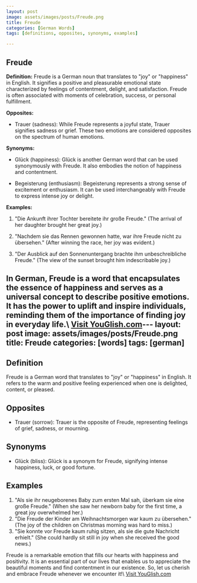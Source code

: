 ```yaml
---
layout: post
image: assets/images/posts/Freude.png
title: Freude
categories: [German Words]
tags: [definitions, opposites, synonyms, examples]

---
```


## Freude

**Definition:** Freude is a German noun that translates to "joy" or "happiness" in English. It signifies a positive and pleasurable emotional state characterized by feelings of contentment, delight, and satisfaction. Freude is often associated with moments of celebration, success, or personal fulfillment.

**Opposites:**

- Trauer (sadness): While Freude represents a joyful state, Trauer signifies sadness or grief. These two emotions are considered opposites on the spectrum of human emotions.

**Synonyms:**

- Glück (happiness): Glück is another German word that can be used synonymously with Freude. It also embodies the notion of happiness and contentment.

- Begeisterung (enthusiasm): Begeisterung represents a strong sense of excitement or enthusiasm. It can be used interchangeably with Freude to express intense joy or delight.

**Examples:**

1. "Die Ankunft ihrer Tochter bereitete ihr große Freude." (The arrival of her daughter brought her great joy.)

2. "Nachdem sie das Rennen gewonnen hatte, war ihre Freude nicht zu übersehen." (After winning the race, her joy was evident.)

3. "Der Ausblick auf den Sonnenuntergang brachte ihm unbeschreibliche Freude." (The view of the sunset brought him indescribable joy.)

In German, Freude is a word that encapsulates the essence of happiness and serves as a universal concept to describe positive emotions. It has the power to uplift and inspire individuals, reminding them of the importance of finding joy in everyday life.\ <a id="yg-widget-0" class="youglish-widget" data-query="Freude" data-lang="german" data-components="8412" data-auto-start="0" data-bkg-color="theme_light" data-title="How%20to%20pronounce%20Freude%20in%20German"  rel="nofollow" href="https://youglish.com">Visit YouGlish.com</a><script async src="https://youglish.com/public/emb/widget.js" charset="utf-8"></script>---
layout: post
image: assets/images/posts/Freude.png
title: Freude
categories: [words]
tags: [german]
---

## Definition
Freude is a German word that translates to "joy" or "happiness" in English. It refers to the warm and positive feeling experienced when one is delighted, content, or pleased.

## Opposites
- Trauer (sorrow): Trauer is the opposite of Freude, representing feelings of grief, sadness, or mourning.

## Synonyms
- Glück (bliss): Glück is a synonym for Freude, signifying intense happiness, luck, or good fortune.

## Examples
1. "Als sie ihr neugeborenes Baby zum ersten Mal sah, überkam sie eine große Freude." (When she saw her newborn baby for the first time, a great joy overwhelmed her.)
2. "Die Freude der Kinder am Weihnachtsmorgen war kaum zu übersehen." (The joy of the children on Christmas morning was hard to miss.)
3. "Sie konnte vor Freude kaum ruhig sitzen, als sie die gute Nachricht erhielt." (She could hardly sit still in joy when she received the good news.)

Freude is a remarkable emotion that fills our hearts with happiness and positivity. It is an essential part of our lives that enables us to appreciate the beautiful moments and find contentment in our existence. So, let us cherish and embrace Freude whenever we encounter it!\ <a id="yg-widget-0" class="youglish-widget" data-query="Freude" data-lang="german" data-components="8412" data-auto-start="0" data-bkg-color="theme_light" data-title="How%20to%20pronounce%20Freude%20in%20German"  rel="nofollow" href="https://youglish.com">Visit YouGlish.com</a><script async src="https://youglish.com/public/emb/widget.js" charset="utf-8"></script>